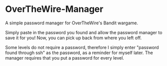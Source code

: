 # OverTheWire-Manager
A simple password manager for OverTheWire's Bandit wargame.

Simply paste in the password you found and allow the password manager to save it for you! Now, you can pick up back from where you left off.

Some levels do not require a password, therefore I simply enter "password found through ssh" as the password, as a reminder for myself later. The manager requires that you put a password for every level.
